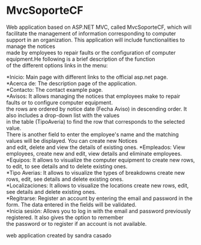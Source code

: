 # MvcSoporteCF
Web application based on ASP.NET MVC, called MvcSoporteCF, which will facilitate the management of information 
corresponding to computer support in an organization. This application will include functionalities to manage the notices   
made by employees to repair faults or the configuration of computer equipment.He following is a brief description of the function   
of the different options links in the menu:  

*Inicio: Main page with different links to the official asp.net page.  
*Acerca de: The description page of the application.  
*Contacto: The contact example page.  
*Avisos: It allows managing the notices that employees make to repair faults or to configure computer equipment.  
the rows are ordered by notice date (Fecha Aviso) in descending order. It also includes a drop-down list with the values   
in the table (TipoAveria) to find the row that corresponds to the selected value.  
There is another field to enter the employee's name and the matching values will be displayed. You can create new Notices   
and edit, delete and view the details of existing ones.
*Empleados: View employees, create new and edit, view details and eliminate employees.  
*Equipos: It allows to visualize the computer equipment to create new rows, to edit, to see details and to delete existing ones.  
*Tipo Averias: It allows to visualize the types of breakdowns create new rows, edit, see details and delete existing ones.  
*Localizaciones: It allows to visualize the locations create new rows, edit, see details and delete existing ones.  
*Regitrarse: Register an account by entering the email and password in the form. The data entered in the fields will be validated.  
*Inicia sesión: Allows you to log in with the email and password previously registered. It also gives the option to remember   
the password or to register if an account is not available.  

web application created by sandra casado
